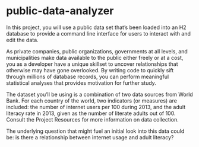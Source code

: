 # public-data-analyzer

In this project, you will use a public data set that’s been loaded into an H2 database to provide a command line interface for users to interact with and edit the data.

As private companies, public organizations, governments at all levels, and municipalities make data available to the public either freely or at a cost, you as a developer have a unique skillset to uncover relationships that otherwise may have gone overlooked. By writing code to quickly sift through millions of database records, you can perform meaningful statistical analyses that provides motivation for further study.

The dataset you’ll be using is a combination of two data sources from World Bank. For each country of the world, two indicators (or measures) are included: the number of internet users per 100 during 2013, and the adult literacy rate in 2013, given as the number of literate adults out of 100. Consult the Project Resources for more information on data collection.

The underlying question that might fuel an initial look into this data could be: is there a relationship between internet usage and adult literacy?


